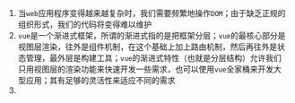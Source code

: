 1. 当`web`应用程序变得越来越复杂时，我们需要频繁地操作`DOM`；由于缺乏正规的组织形式，我们的代码将变得难以维护
2. `vue`是一个渐进式框架，所谓的渐进式指的是把框架分层；`vue`的最核心部分是视图层渲染，往外是组件机制，在这个基础上加上路由机制，然后再往外是状态管理，最外层是构建工具；`vue`的渐进式特性（也就是分层结构）允许我们只用视图层的渲染功能来快速开发一些需求，也可以使用`vue`全家桶来开发大型应用；其有足够的灵活性来适应不同的需求
3. 


